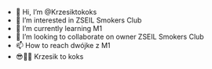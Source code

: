 - 👋 Hi, I’m @Krzesiktokoks
- 👀 I’m interested in ZSEIL Smokers Club
- 🌱 I’m currently learning M1
- 💞️ I’m looking to collaborate on owner ZSEIL Smokers Club
- 📫 How to reach dwójke z M1
- 😎🤙🤙 Krzesik to koks

<!---
Krzesiktokoks/Krzesiktokoks is a ✨ special ✨ repository because its `README.md` (this file) appears on your GitHub profile.
You can click the Preview link to take a look at your changes.
--->
